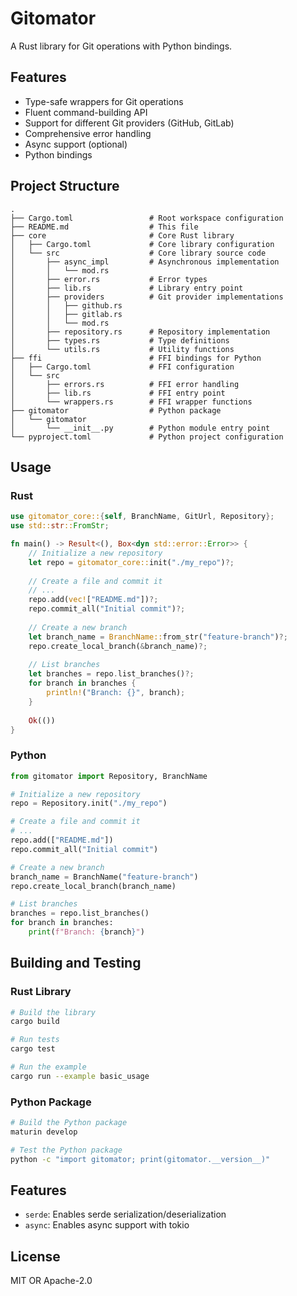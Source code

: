 # Gitomator

A Rust library for Git operations with Python bindings.

## Features

- Type-safe wrappers for Git operations
- Fluent command-building API
- Support for different Git providers (GitHub, GitLab)
- Comprehensive error handling
- Async support (optional)
- Python bindings

## Project Structure

```
.
├── Cargo.toml                 # Root workspace configuration
├── README.md                  # This file
├── core                       # Core Rust library
│   ├── Cargo.toml             # Core library configuration
│   └── src                    # Core library source code
│       ├── async_impl         # Asynchronous implementation
│       │   └── mod.rs
│       ├── error.rs           # Error types
│       ├── lib.rs             # Library entry point
│       ├── providers          # Git provider implementations
│       │   ├── github.rs
│       │   ├── gitlab.rs
│       │   └── mod.rs
│       ├── repository.rs      # Repository implementation
│       ├── types.rs           # Type definitions
│       └── utils.rs           # Utility functions
├── ffi                        # FFI bindings for Python
│   ├── Cargo.toml             # FFI configuration
│   └── src
│       ├── errors.rs          # FFI error handling
│       ├── lib.rs             # FFI entry point
│       └── wrappers.rs        # FFI wrapper functions
├── gitomator                  # Python package
│   └── gitomator
│       └── __init__.py        # Python module entry point
└── pyproject.toml             # Python project configuration
```

## Usage

### Rust

```rust
use gitomator_core::{self, BranchName, GitUrl, Repository};
use std::str::FromStr;

fn main() -> Result<(), Box<dyn std::error::Error>> {
    // Initialize a new repository
    let repo = gitomator_core::init("./my_repo")?;
    
    // Create a file and commit it
    // ...
    repo.add(vec!["README.md"])?;
    repo.commit_all("Initial commit")?;
    
    // Create a new branch
    let branch_name = BranchName::from_str("feature-branch")?;
    repo.create_local_branch(&branch_name)?;
    
    // List branches
    let branches = repo.list_branches()?;
    for branch in branches {
        println!("Branch: {}", branch);
    }
    
    Ok(())
}
```

### Python

```python
from gitomator import Repository, BranchName

# Initialize a new repository
repo = Repository.init("./my_repo")

# Create a file and commit it
# ...
repo.add(["README.md"])
repo.commit_all("Initial commit")

# Create a new branch
branch_name = BranchName("feature-branch")
repo.create_local_branch(branch_name)

# List branches
branches = repo.list_branches()
for branch in branches:
    print(f"Branch: {branch}")
```

## Building and Testing

### Rust Library

```bash
# Build the library
cargo build

# Run tests
cargo test

# Run the example
cargo run --example basic_usage
```

### Python Package

```bash
# Build the Python package
maturin develop

# Test the Python package
python -c "import gitomator; print(gitomator.__version__)"
```

## Features

- `serde`: Enables serde serialization/deserialization
- `async`: Enables async support with tokio

## License

MIT OR Apache-2.0